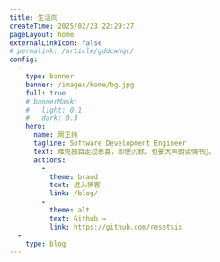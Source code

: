 ```yaml
---
title: 生活向
createTime: 2025/02/23 22:29:27
pageLayout: home
externalLinkIcon: false
# permalink: /article/gddcwhqc/
config:
  -
    type: banner
    banner: /images/home/bg.jpg
    full: true
    # bannerMask:
    #   light: 0.1
    #   dark: 0.3
    hero:
      name: 周正纬
      tagline: Software Development Engineer
      text: 难免独自走过悲喜，即便沉默，也要大声朗读情书🍭。
      actions:
        -
          theme: brand
          text: 进入博客
          link: /blog/
        -
          theme: alt
          text: Github →
          link: https://github.com/resetsix
  -
    type: blog
---
```

